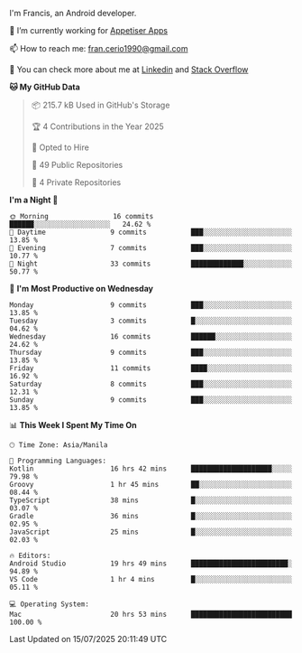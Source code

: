 
I'm Francis, an Android developer.

🔭 I’m currently working for [Appetiser Apps](http://appetiser.com.au)

📫 How to reach me: fran.cerio1990@gmail.com

👀 You can check more about me at [Linkedin](https://www.linkedin.com/in/francerio/) and [Stack Overflow](https://stackoverflow.com/users/1614267/fran-ceriu)



<!--START_SECTION:waka-->
**🐱 My GitHub Data** 

> 📦 215.7 kB Used in GitHub's Storage 
 > 
> 🏆 4 Contributions in the Year 2025
 > 
> 💼 Opted to Hire
 > 
> 📜 49 Public Repositories 
 > 
> 🔑 4 Private Repositories 
 > 
**I'm a Night 🦉** 

```text
🌞 Morning                16 commits          ██████░░░░░░░░░░░░░░░░░░░   24.62 % 
🌆 Daytime                9 commits           ███░░░░░░░░░░░░░░░░░░░░░░   13.85 % 
🌃 Evening                7 commits           ███░░░░░░░░░░░░░░░░░░░░░░   10.77 % 
🌙 Night                  33 commits          █████████████░░░░░░░░░░░░   50.77 % 
```
📅 **I'm Most Productive on Wednesday** 

```text
Monday                   9 commits           ███░░░░░░░░░░░░░░░░░░░░░░   13.85 % 
Tuesday                  3 commits           █░░░░░░░░░░░░░░░░░░░░░░░░   04.62 % 
Wednesday                16 commits          ██████░░░░░░░░░░░░░░░░░░░   24.62 % 
Thursday                 9 commits           ███░░░░░░░░░░░░░░░░░░░░░░   13.85 % 
Friday                   11 commits          ████░░░░░░░░░░░░░░░░░░░░░   16.92 % 
Saturday                 8 commits           ███░░░░░░░░░░░░░░░░░░░░░░   12.31 % 
Sunday                   9 commits           ███░░░░░░░░░░░░░░░░░░░░░░   13.85 % 
```


📊 **This Week I Spent My Time On** 

```text
🕑︎ Time Zone: Asia/Manila

💬 Programming Languages: 
Kotlin                   16 hrs 42 mins      ████████████████████░░░░░   79.98 % 
Groovy                   1 hr 45 mins        ██░░░░░░░░░░░░░░░░░░░░░░░   08.44 % 
TypeScript               38 mins             █░░░░░░░░░░░░░░░░░░░░░░░░   03.07 % 
Gradle                   36 mins             █░░░░░░░░░░░░░░░░░░░░░░░░   02.95 % 
JavaScript               25 mins             █░░░░░░░░░░░░░░░░░░░░░░░░   02.03 % 

🔥 Editors: 
Android Studio           19 hrs 49 mins      ████████████████████████░   94.89 % 
VS Code                  1 hr 4 mins         █░░░░░░░░░░░░░░░░░░░░░░░░   05.11 % 

💻 Operating System: 
Mac                      20 hrs 53 mins      █████████████████████████   100.00 % 
```


 Last Updated on 15/07/2025 20:11:49 UTC
<!--END_SECTION:waka-->
